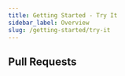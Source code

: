 ```yaml
---
title: Getting Started - Try It
sidebar_label: Overview
slug: /getting-started/try-it
---
```


## Pull Requests
